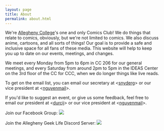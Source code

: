 ```yaml
---
layout: page
title: About
permalink: about.html
---
```


We're [Allegheny College](https://allegheny.edu/)'s one and only Comics Club!  We do things that relate to comics, obviously, but we're not limited to comics.  We also discuss anime, cartoons, and all sorts of things!  Our goal is to provide a safe and inclusive space for all fans of these media.  This website will help to keep you up to date on our events, meetings, and changes.

We meet every Monday from 5pm to 6pm in CC 206 for our general meetings, and every Saturday from around 2pm to 5pm in the IDEAS Center on the 3rd floor of the CC for CCC, when we do longer things like live reads.

To get on the email list, you can email our secretary at <[snyderg](mailto:snyderg@allegheny.edu)> or our vice president at <[nguyenmail](mailto:nguyenmail@allegheny.edu)>.

If you'd like to suggest an event, or give us some feedback, feel free to email our president at <[durcij](mailto:durcij@allegheny.edu)> or our vice president at <[nguyenmail](mailto:nguyenmail@allegheny.edu)>.

Join our Facebook Group:   [![](../images/misc/fb.png)](https://www.facebook.com/groups/359659447419354/)

Join the Allegheny Geek Life Discord Server:   [![](../images/misc/discord.png)](https://www.facebook.com/groups/359659447419354/)
